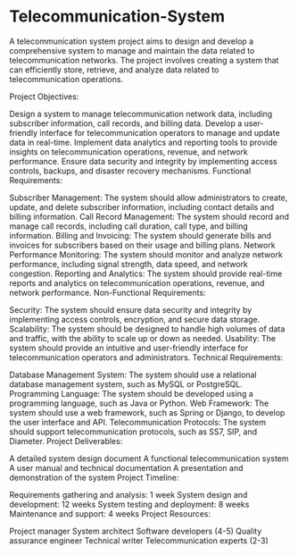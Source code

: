 # Telecommunication-System
A telecommunication system project aims to design and develop a comprehensive system to manage and maintain the data related to telecommunication networks. The project involves creating a system that can efficiently store, retrieve, and analyze data related to telecommunication operations.

Project Objectives:

Design a system to manage telecommunication network data, including subscriber information, call records, and billing data.
Develop a user-friendly interface for telecommunication operators to manage and update data in real-time.
Implement data analytics and reporting tools to provide insights on telecommunication operations, revenue, and network performance.
Ensure data security and integrity by implementing access controls, backups, and disaster recovery mechanisms.
Functional Requirements:

Subscriber Management: The system should allow administrators to create, update, and delete subscriber information, including contact details and billing information.
Call Record Management: The system should record and manage call records, including call duration, call type, and billing information.
Billing and Invoicing: The system should generate bills and invoices for subscribers based on their usage and billing plans.
Network Performance Monitoring: The system should monitor and analyze network performance, including signal strength, data speed, and network congestion.
Reporting and Analytics: The system should provide real-time reports and analytics on telecommunication operations, revenue, and network performance.
Non-Functional Requirements:

Security: The system should ensure data security and integrity by implementing access controls, encryption, and secure data storage.
Scalability: The system should be designed to handle high volumes of data and traffic, with the ability to scale up or down as needed.
Usability: The system should provide an intuitive and user-friendly interface for telecommunication operators and administrators.
Technical Requirements:

Database Management System: The system should use a relational database management system, such as MySQL or PostgreSQL.
Programming Language: The system should be developed using a programming language, such as Java or Python.
Web Framework: The system should use a web framework, such as Spring or Django, to develop the user interface and API.
Telecommunication Protocols: The system should support telecommunication protocols, such as SS7, SIP, and Diameter.
Project Deliverables:

A detailed system design document
A functional telecommunication system
A user manual and technical documentation
A presentation and demonstration of the system
Project Timeline:

Requirements gathering and analysis: 1 week
System design and development: 12 weeks
System testing and deployment: 8 weeks
Maintenance and support: 4 weeks
Project Resources:

Project manager
System architect
Software developers (4-5)
Quality assurance engineer
Technical writer
Telecommunication experts (2-3)

